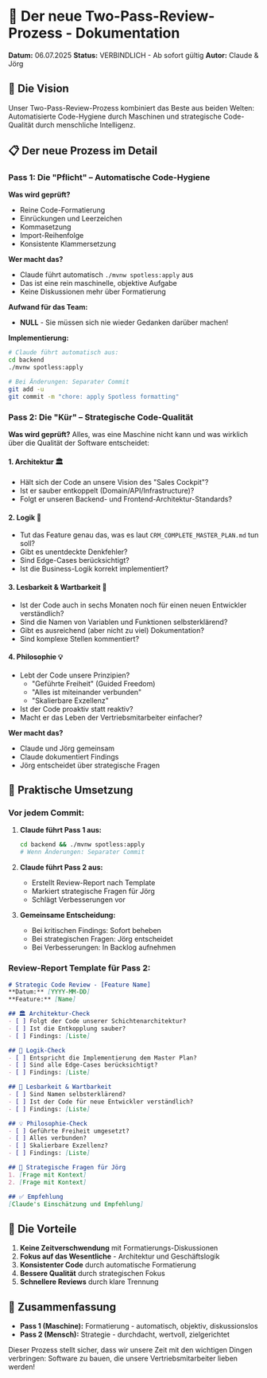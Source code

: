 # 🔄 Der neue Two-Pass-Review-Prozess - Dokumentation

**Datum:** 06.07.2025
**Status:** VERBINDLICH - Ab sofort gültig
**Autor:** Claude & Jörg

## 🎯 Die Vision

Unser Two-Pass-Review-Prozess kombiniert das Beste aus beiden Welten: Automatisierte Code-Hygiene durch Maschinen und strategische Code-Qualität durch menschliche Intelligenz.

## 📋 Der neue Prozess im Detail

### Pass 1: Die "Pflicht" – Automatische Code-Hygiene

**Was wird geprüft?**
- Reine Code-Formatierung
- Einrückungen und Leerzeichen
- Kommasetzung
- Import-Reihenfolge
- Konsistente Klammersetzung

**Wer macht das?**
- Claude führt automatisch `./mvnw spotless:apply` aus
- Das ist eine rein maschinelle, objektive Aufgabe
- Keine Diskussionen mehr über Formatierung

**Aufwand für das Team:** 
- **NULL** - Sie müssen sich nie wieder Gedanken darüber machen!

**Implementierung:**
```bash
# Claude führt automatisch aus:
cd backend
./mvnw spotless:apply

# Bei Änderungen: Separater Commit
git add -u
git commit -m "chore: apply Spotless formatting"
```

### Pass 2: Die "Kür" – Strategische Code-Qualität

**Was wird geprüft?**
Alles, was eine Maschine nicht kann und was wirklich über die Qualität der Software entscheidet:

#### 1. **Architektur** 🏛️
- Hält sich der Code an unsere Vision des "Sales Cockpit"?
- Ist er sauber entkoppelt (Domain/API/Infrastructure)?
- Folgt er unseren Backend- und Frontend-Architektur-Standards?

#### 2. **Logik** 🧠
- Tut das Feature genau das, was es laut `CRM_COMPLETE_MASTER_PLAN.md` tun soll?
- Gibt es unentdeckte Denkfehler?
- Sind Edge-Cases berücksichtigt?
- Ist die Business-Logik korrekt implementiert?

#### 3. **Lesbarkeit & Wartbarkeit** 📖
- Ist der Code auch in sechs Monaten noch für einen neuen Entwickler verständlich?
- Sind die Namen von Variablen und Funktionen selbsterklärend?
- Gibt es ausreichend (aber nicht zu viel) Dokumentation?
- Sind komplexe Stellen kommentiert?

#### 4. **Philosophie** 💡
- Lebt der Code unsere Prinzipien?
  - "Geführte Freiheit" (Guided Freedom)
  - "Alles ist miteinander verbunden"
  - "Skalierbare Exzellenz"
- Ist der Code proaktiv statt reaktiv?
- Macht er das Leben der Vertriebsmitarbeiter einfacher?

**Wer macht das?**
- Claude und Jörg gemeinsam
- Claude dokumentiert Findings
- Jörg entscheidet über strategische Fragen

## 🚀 Praktische Umsetzung

### Vor jedem Commit:

1. **Claude führt Pass 1 aus:**
   ```bash
   cd backend && ./mvnw spotless:apply
   # Wenn Änderungen: Separater Commit
   ```

2. **Claude führt Pass 2 aus:**
   - Erstellt Review-Report nach Template
   - Markiert strategische Fragen für Jörg
   - Schlägt Verbesserungen vor

3. **Gemeinsame Entscheidung:**
   - Bei kritischen Findings: Sofort beheben
   - Bei strategischen Fragen: Jörg entscheidet
   - Bei Verbesserungen: In Backlog aufnehmen

### Review-Report Template für Pass 2:

```markdown
# Strategic Code Review - [Feature Name]
**Datum:** [YYYY-MM-DD]
**Feature:** [Name]

## 🏛️ Architektur-Check
- [ ] Folgt der Code unserer Schichtenarchitektur?
- [ ] Ist die Entkopplung sauber?
- [ ] Findings: [Liste]

## 🧠 Logik-Check
- [ ] Entspricht die Implementierung dem Master Plan?
- [ ] Sind alle Edge-Cases berücksichtigt?
- [ ] Findings: [Liste]

## 📖 Lesbarkeit & Wartbarkeit
- [ ] Sind Namen selbsterklärend?
- [ ] Ist der Code für neue Entwickler verständlich?
- [ ] Findings: [Liste]

## 💡 Philosophie-Check
- [ ] Geführte Freiheit umgesetzt?
- [ ] Alles verbunden?
- [ ] Skalierbare Exzellenz?
- [ ] Findings: [Liste]

## 🎯 Strategische Fragen für Jörg
1. [Frage mit Kontext]
2. [Frage mit Kontext]

## ✅ Empfehlung
[Claude's Einschätzung und Empfehlung]
```

## 🎉 Die Vorteile

1. **Keine Zeitverschwendung** mit Formatierungs-Diskussionen
2. **Fokus auf das Wesentliche** - Architektur und Geschäftslogik
3. **Konsistenter Code** durch automatische Formatierung
4. **Bessere Qualität** durch strategischen Fokus
5. **Schnellere Reviews** durch klare Trennung

## 📝 Zusammenfassung

- **Pass 1 (Maschine):** Formatierung - automatisch, objektiv, diskussionslos
- **Pass 2 (Mensch):** Strategie - durchdacht, wertvoll, zielgerichtet

Dieser Prozess stellt sicher, dass wir unsere Zeit mit den wichtigen Dingen verbringen: Software zu bauen, die unsere Vertriebsmitarbeiter lieben werden!
